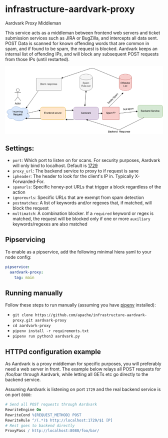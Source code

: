 # infrastructure-aardvark-proxy
Aardvark Proxy Middleman

This service acts as a middleman between frontend web servers and ticket submission services such as JIRA or BugZilla, and intercepts all data sent.
POST Data is scanned for known offending words that are common in spam, and if found to be spam, the request is blocked.
Aardvark keeps an internal list of offending IPs, and will block any subsequent POST requests from those IPs (until restarted).

![diagram](aardvark.png)

## Settings:

- `port`: Which port to listen on for scans. For security purposes, Aardvark will only bind to localhost. Default is [1729](https://en.wikipedia.org/wiki/1729_(number))
- `proxy_url`: The backend service to proxy to if request is sane
- `ipheader`: The header to look for the client's IP in. Typically X-Forwarded-For.
- `spamurls`: Specific honey-pot URLs that trigger a block regardless of the action
- `ignoreurls`: Specific URLs that are exempt from spam detection
- `postmatches`: A list of keywords and/or regexes that, if matched, will block the request
- `multimatch`: A combination blocker. If a `required` keyword or regex is matched, the request will be blocked only if one or more `auxiliary` keywords/regexes are also matched

## Pipservicing

To enable as a pipservice, add the following minimal hiera yaml to your node config:

~~~yaml
pipservice:
  aardvark-proxy:
    tag: main
~~~

## Running manually
Follow these steps to run manually (assuming you have [pipenv](https://pypi.org/project/pipenv/) installed):

- `git clone https://github.com/apache/infrastructure-aardvark-proxy.git aardvark-proxy`
- `cd aardvark-proxy`
- `pipenv install -r requirements.txt`
- `pipenv run python3 aardvark.py`

## HTTPd configuration example
As Aardvark is a proxy middleman for specific purposes, you will preferably need a web server in front.
The example below relays all POST requests for /foo/bar through Aardvark, while letting all GETs etc 
go directly to the backend service.

Assuming Aardvark is listening on port `1729` and the real backend service is on port `8080`:

~~~apache
# Send all POST requests through Aardvark
RewriteEngine On
RewriteCond %{REQUEST_METHOD} POST
RewriteRule ^/(.*)$ http://localhost:1729/$1 [P]
# Rest goes to backend directly
ProxyPass / http://localhost:8080/foo/bar/
~~~
